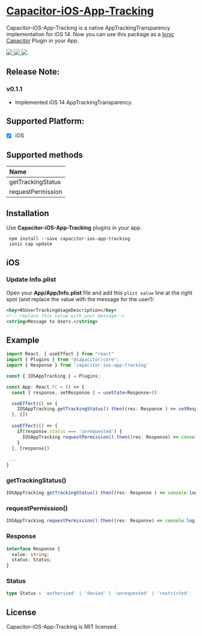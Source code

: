 
# [Capacitor-iOS-App-Tracking](https://github.com/migtam628/capacitor-ios-app-tracking) 

Capacitor-iOS-App-Tracking is a native AppTrackingTransparency implementation for iOS 14. Now you can use this package as a [Ionic Capacitor](https://capacitor.ionicframework.com) Plugin in your App.

<!-- Badges -->
<a href="https://npmjs.com/package/capacitor-ios-app-tracking">
  <img src="https://badgen.net/npm/v/capacitor-ios-app-tracking">
</a>
<a href="https://npmjs.com/package/@capacitor-community/apple-sign-in">
  <img src="https://badgen.net/npm/dt/capacitor-ios-app-tracking">
</a>
<a href="https://npmjs.com/package/@capacitor-community/apple-sign-in">
  <img src="https://badgen.net/npm/license/capacitor-ios-app-tracking">
</a>

## Release Note:

### v0.1.1
- Implemented iOS 14 AppTrackingTransparency.

## Supported Platform:
- [x] iOS


<!--
## Other Plugins:
| Plugins                                             | Android | iOS | Electron | PWA |
| :-------------------------------------------------- | :------ | :-- | :------- | :-- |
| [AdMob Native](https://github.com/migtam628/capacitor-admob-native) | ✅      |✅  | ❌       | ❌  |
-->



## Supported methods
| Name              |
| :---------------- |
| getTrackingStatus |
| requestPermission |  

## Installation

Use **Capacitor-iOS-App-Tracking** plugins in your app.

```console
 npm install --save capacitor-ios-app-tracking
 ionic cap update
```

## iOS

### Update **Info.plist**

Open your **App/App/Info.plist** file and add this `plist value` line at the right spot (and replace the value with the message for the user!):

````xml
<key>NSUserTrackingUsageDescription</key>
<!-- replace this value with your message-->
<string>Message to Users.</string>
````

## Example
```typescript
import React, { useEffect } from "react"
import { Plugins } from "@capacitor/core";
import { Response } from 'capacitor-ios-app-tracking'

const { IOSAppTracking } = Plugins;

const App: React.FC = () => {
  const [ response, setResponse ] = useState<Response>()

  useEffect(() => {
    IOSAppTracking.getTrackingStatus().then((res: Response ) => setResponse(res))
  }, [])
  
  useEffect(() => {
    if(response.status === 'unrequested') {
      IOSAppTracking.requestPermission().then((res: Response) => console.log(res))
    }
  }, [response])
 
 ...
}
```
### getTrackingStatus()
```typescript
IOSAppTracking.getTrackingStatus().then((res: Response ) => console.log(res))
```
### requestPermission()
```typescript
IOSAppTracking.requestPermission().then((res: Response) => console.log(res))
```
### Response
```typescript
interface Response {
  value: string;
  status: Status;
}
```
### Status
```typescript
type Status = 'authorized' | 'denied' | 'unrequested' | 'restricted' 
```


## License

Capacitor-iOS-App-Tracking is MIT licensed.

